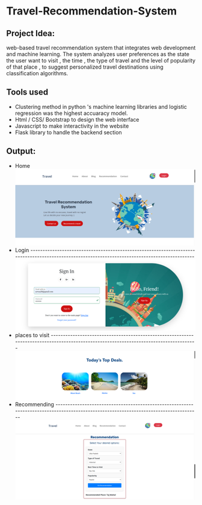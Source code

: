 # Travel-Recommendation-System
 ## Project Idea:
 web-based travel recommendation system that integrates web development and machine learning. The system analyzes user preferences as the state the user want to visit , the time , the type of travel and the level of popularity of that place , to suggest personalized travel destinations using classification algorithms.
 ## Tools used
 - Clustering method in python 's machine learning libraries and logistic regression was the highest accuaracy model.
 - Html / CSS/ Bootstrap to design the web interface
 - Javascript to make interactivity in the website
 - Flask library to handle the backend section
## Output: 
- Home
![Alt text](https://github.com/Arwa988/Travel-Recommendation-System/blob/main/images/home.png)
- Login ----------------------------------------------------------------------------------------------------------------------------------------------
![Alt text](https://github.com/Arwa988/Travel-Recommendation-System/blob/main/images/login.png)
- places to visit --------------------------------------------------------------------------------------------------------------------------------------
![Alt text](https://github.com/Arwa988/Travel-Recommendation-System/blob/main/images/web.png)
- Recommending -------------------------------------------------------------------------------------------------------------------------------------
![Alt text](https://github.com/Arwa988/Travel-Recommendation-System/blob/main/images/recommend.png)
